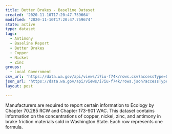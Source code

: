 ```yaml
---
title: Better Brakes - Baseline Dataset
created: '2020-11-10T17:20:47.759664'
modified: '2020-11-10T17:20:47.759674'
state: active
type: dataset
tags:
  - Antimony
  - Baseline Report
  - Better Brakes
  - Copper
  - Nickel
  - Zinc
groups:
  - Local Government
csv_url: 'https://data.wa.gov/api/views/i7iu-f74k/rows.csv?accessType=DOWNLOAD'
json_url: 'https://data.wa.gov/api/views/i7iu-f74k/rows.json?accessType=DOWNLOAD'
layout: post

---
```

Manufacturers are required to report certain information to Ecology by Chapter 70.285 RCW and Chapter 173-901 WAC.  This dataset contains information on the concentrations of copper, nickel, zinc, and antimony in brake friction materials sold in Washington State. Each row represents one formula.
